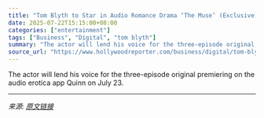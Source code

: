 ```yaml
---
title: "Tom Blyth to Star in Audio Romance Drama ‘The Muse’ (Exclusive)"
date: 2025-07-22T15:15:00+08:00
categories: ["entertainment"]
tags: ["Business", "Digital", "tom blyth"]
summary: "The actor will lend his voice for the three-episode original premiering on the audio erotica app Quinn on July 23."
source_url: "https://www.hollywoodreporter.com/business/digital/tom-blyth-audio-romance-drama-the-muse-1236308390/"
---
```


The actor will lend his voice for the three-episode original premiering on the audio erotica app Quinn on July 23.

---

*来源: [原文链接](https://www.hollywoodreporter.com/business/digital/tom-blyth-audio-romance-drama-the-muse-1236308390/)*
